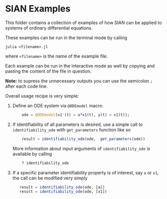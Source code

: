 # SIAN Examples

This folder contains a collection of examples of how SIAN can be applied to systems of ordinary differential equations.

These examples can be run in the terminal mode by calling 
```
julia <filename>.jl
```
where `<filename>` is the name of the example file.

Each example can be run in the interactive mode as well by copying and pasting the content of the file in question. 

__Note:__ to supress the unnecessary outputs you can use the semicolon `;` after each code line.

Overall usage recipe is very simple:

 1. Define an ODE system via `@ODEmodel` macro:
    ```julia
        ode = @ODEmodel(x1'(t) = a*x1(t), y(t) = x1(t));
    ```
2. If identifiability of all parameters is desired, use a simple call to `identifiability_ode` with `get_parameters` function like so
    ```julia
        result = identifiability_ode(ode,  get_parameters(ode))
    ```
    More information about input arguments of `identifiability_ode` is available by calling 
    ```julia
        ? identifiability_ode
    ```
3. If a specific parameter identifiability property is of interest, say `a` or `x1`, the call can be modified very simply
    ```julia
       result = identifiability_ode(ode, [a])
       result = identifiability_ode(ode, [x1])  
    ```
